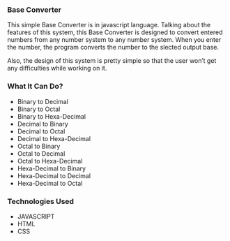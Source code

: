 ### Base Converter
This simple Base Converter is in javascript language. Talking about the features of this system, this Base Converter is designed to convert entered numbers from any number system to any number system. When you enter the number, the program converts the number to the slected output base.

Also, the design of this system is pretty simple so that the user won’t get any difficulties while working on it.

### What It Can Do?
- Binary to Decimal
- Binary to Octal
- Binary to Hexa-Decimal
- Decimal to Binary
- Decimal to Octal
- Decimal to Hexa-Decimal
- Octal to Binary
- Octal to Decimal
- Octal to Hexa-Decimal
- Hexa-Decimal to Binary
- Hexa-Decimal to Decimal
- Hexa-Decimal to Octal

### Technologies Used

- JAVASCRIPT
- HTML
- CSS
